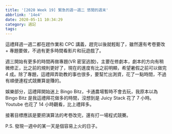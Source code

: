 ```yaml
---
title: '[2020 Week 19] 緊急的週一週二 悠閒的週末'
abbrlink: '14e4'
date: 2020-05-11 10:34:29
category: 週記
tags:
---
```

這禮拜週一週二都在趕作業和 CPC 講義，趕完以後就輕鬆了，雖然還有考卷要改 + 專題要做，不過有更多時間看影片和玩遊戲了。
<!-- more -->
週三開始有更多的時間再做專題(VR 密室逃脫)，主要在修劇本，劇本的方向有稍微修正，比之前的規則更好了，現在的進度有比之前明顯，希望暑假之前可以做完 4 成。除了專題，這禮拜弄助教的事也很多，要幫忙出測資，花了一點時間，不過有順便連程式競賽算是賺的。

娛樂部分，這禮拜開始迷上 Bingo Bitz，卡通農場暫時不會去玩，我原本以為 Bingo Bitz 是我這禮拜花做多的時間，沒想到是 Juicy Stack 花了 7 小時。 Youtube 也花了 14 小時觀看，比上禮拜多。

接著目標應該是要把演算法的考卷改完，還有打一場程式競賽。

P.S. 發現一週中的某一天是個容易上火的日子。